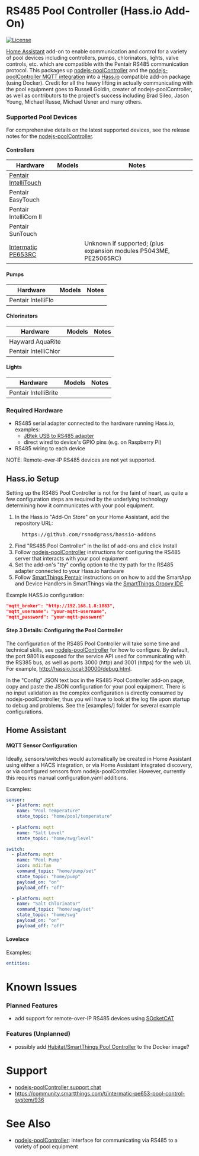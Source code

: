 # RS485 Pool Controller (Hass.io Add-On)

[![License](https://img.shields.io/badge/License-Apache%202.0-blue.svg)](https://opensource.org/licenses/Apache-2.0)

[Home Assistant](https://home-assistant.io) add-on to enable communication and control for a variety of pool devices including controllers, pumps, chlorinators, lights, valve controls, etc. which are compatible with the Pentair RS485 communication protocol. This packages up  [nodejs-poolController](https://github.com/bsileo/hubitat_poolcontroller) and the [nodejs-poolController MQTT integration](https://github.com/crsherman/nodejs-poolController-mqtt) into a [Hass.io](https://www.home-assistant.io/hassio/) compatible add-on package (using Docker). Credit for all the heavy lifting in actually communicating with the pool equipment goes to Russell Goldin, creater of nodejs-poolController, as well as contributors to the project's success including Brad Sileo, Jason Young, Michael Russe, Michael Usner and many others.

### Supported Pool Devices

For comprehensive details on the latest supported devices, see the release notes for the [nodejs-poolController](https://github.com/tagyoureit/nodejs-poolController).

#### Controllers

| Hardware                                                                                                                 | Models | Notes                                                             |
| ------------------------------------------------------------------------------------------------------------------------ | ------ | ----------------------------------------------------------------- |
| [Pentair IntelliTouch](https://www.pentair.com/en/products/pool-spa-equipment/pool-automation/intellitouch_systems.html) |        |                                                                   |
| Pentair EasyTouch                                                                                                        |        |                                                                   |
| Pentair IntelliCom II                                                                                                    |        |                                                                   |
| Pentair SunTouch                                                                                                         |        |                                                                   |
| [Intermatic PE653RC](https://www.intermatic.com/en/pool-and-spa/electronic-controls/pe653rc)                             |        | Unknown if supported; (plus expansion modules P5043ME, PE25065RC) |

#### Pumps

| Hardware           | Models | Notes |
| ------------------ | ------ | ----- |
| Pentair IntelliFlo |        |       |

#### Chlorinators

| Hardware             | Models | Notes |
| -------------------- | ------ | ----- |
| Hayward AquaRite     |        |       |
| Pentair IntelliChlor |        |       |

#### Lights

| Hardware             | Models | Notes |
| -------------------- | ------ | ----- |
| Pentair IntelliBrite |        |       |

### Required Hardware

* RS485 serial adapter connected to the hardware running Hass.io, examples: 
  - [JBtek USB to RS485 adapter](https://amzn.com/B00NKAJGZM?tag=carreramfi-20)
  - direct wired to device's GPIO pins (e.g. on Raspberry Pi)
* RS485 wiring to each device

NOTE: Remote-over-IP RS485 devices are not yet supported.

## Hass.io Setup

Setting up the RS485 Pool Controller is not for the faint of heart, as quite a few configuration steps are required by the underlying technology determining how it communicates with your pool equipment.

1. In the Hass.io "Add-On Store" on your Home Assistant, add the repository URL:
<pre>
     https://github.com/rsnodgrass/hassio-addons
</pre>
2. Find "RS485 Pool Controller" in the list of add-ons and click Install
3. Follow [nodejs-poolController](https://github.com/tagyoureit/nodejs-poolController) instructions for configuring the RS485 server that interacts with your pool equipment
4. Set the add-on's "tty" config option to the tty path for the RS485 adapter connected to your Hass.io hardware
5. Follow [SmartThings Pentair](https://github.com/bsileo/SmartThings_Pentair) instructions on on how to add the SmartApp and Device Handlers in SmartThings via the [SmartThings Groovy IDE](https://graph.api.smartthings.com/).

Example HASS.io configuration:

```json
"mqtt_broker": "http://192.168.1.8:1883",
"mqtt_username": "your-mqtt-username",
"mqtt_password": "your-mqtt-password"
```

#### Step 3 Details: Configuring the Pool Controller

The configuration of the RS485 Pool Controller will take some time and technical skills, see [nodejs-poolController](https://github.com/tagyoureit/nodejs-poolController) for how to configure. By default, the port 9801 is exposed for the service API used for communicating with the RS385 bus, as well as ports 3000 (http) and 3001 (https) for the web UI. For example, http://hassio.local:30000/debug.html.

In the "Config" JSON text box in the RS485 Pool Controller add-on page, copy and paste the JSON configuration for
your pool equipment. There is no input validation as the complex configuration is directly consumed by nodejs-poolController, thus you will have to look at the log file upon startup to debug and problems. See the [examples/] folder for several example configurations.

## Home Assistant 

#### MQTT Sensor Configuration

Ideally, sensors/switches would automatically be created in Home Assistant using either a HACS integration, or via Home Assistant integrated discovery, or via configured sensors from nodejs-poolController.  However, currently this requires manual configuration.yaml additions.

Examples:

```yaml
sensor:
  - platform: mqtt
    name: "Pool Temperature"
    state_topic: "home/pool/temperature"
    
  - platform: mqtt
    name: "Salt Level"
    state_topic: "home/swg/level"

switch:
  - platform: mqtt
    name: "Pool Pump"
    icon: mdi:fan
    command_topic: "home/pump/set"
    state_topic: "home/pump"
    payload_on: "on"
    payload_off: "off"

  - platform: mqtt
    name: "Salt Chlorinator"
    command_topic: "home/swg/set"
    state_topic: "home/swg"
    payload_on: "on"
    payload_off: "off"
```
 
#### Lovelace

Examples:

```yaml
entities:
```

# Known Issues

### Planned Features

* add support for remote-over-IP RS485 devices using [SOcketCAT](https://medium.com/@copyconstruct/socat-29453e9fc8a6)

### Features (Unplanned)

* possibly add [Hubitat/SmartThings Pool Controller](https://github.com/bsileo/hubitat_poolcontroller) to the Docker image?

# Support

* [nodejs-poolController support chat](https://gitter.im/nodejs-poolController/Lobby?utm_source=badge&utm_medium=badge&utm_campaign=pr-badge&utm_content=badge)
* https://community.smartthings.com/t/intermatic-pe653-pool-control-system/936

# See Also

* [nodejs-poolController](https://github.com/tagyoureit/nodejs-poolController): interface for communicating via RS485 to a variety of pool equipment
